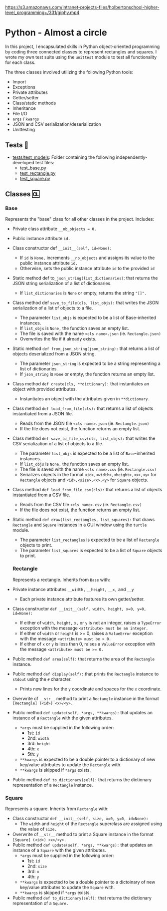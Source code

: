 
https://s3.amazonaws.com/intranet-projects-files/holbertonschool-higher-level_programming+/331/giphy.mp4

#  Python - Almost a circle

In this project, I encapsulated skills in Python object-oriented programming by coding three connected classes to represent rectangles and squares. I wrote my own test suite using the `unittest` module to test all functionality for each class.

The three classes involved utilizing the following Python tools:

- Import
- Exceptions
- Private attributes
- Getter/setter
- Class/static methods
- Inheritance
- File I/O
- `args` / `kwargs`
- JSON and CSV serialization/deserialization
- Unittesting

## Tests 🧪

- [tests/test_models](https://github.com/richard-1257/alx-higher_level_programming/tree/master/0x0C-python-almost_a_circle/tests/test_models): Folder containing the following independently-developed test files:
   - [test_base.py](https://github.com/richard-1257/alx-higher_level_programming/blob/master/0x0C-python-almost_a_circle/tests/test_models/test_base.py)
   - [test_rectangle.py](https://github.com/richard-1257/alx-higher_level_programming/blob/master/0x0C-python-almost_a_circle/tests/test_models/test_rectangle.py)
   - [test_square.py](https://github.com/richard-1257/alx-higher_level_programming/blob/master/0x0C-python-almost_a_circle/tests/test_models/test_square.py)

## Classes 🆑

### Base

Represents the "base" class for all other classes in the project. Includes:

- Private class attribute `__nb_objects = 0.`
- Public instance attribute `id.`
- Class constructor def `__init__(self, id=None):`
  - If `id` is `None,` increments `__nb_objects` and assigns its value to the public instance attribute `id.`
  - Otherwise, sets the public instance attribute `id` to the provided `id`
- Static method def to`_json_string(list_dictionaries)`: that returns the JSON string serialization of a list of dictionaries.
  - If `list_dictionaries` is `None` or empty, returns the string `"[]".`
- Class method def `save_to_file(cls, list_objs):` that writes the JSON serialization of a list of objects to a file.
  - The parameter `list_objs` is expected to be a list of Base-inherited instances.
  - If `list_objs` is `None,` the function saves an empty list.
  - The file is saved with the name `<cls name>.json` (ie. `Rectangle.json)`
  - Overwrites the file if it already exists.
- Static method `def from_json_string(json_string):` that returns a list of objects deserialized from a JSON string.
  - The parameter `json_string` is expected to be a string representing a list of dictionaries.
  - If `json_string` is `None` or empty, the function returns an empty list.
- Class method `def create(cls, **dictionary):` that instantiates an object with provided attributes.
  - Instantiates an object with the attributes given in `**dictionary.`
- Class method `def load_from_file(cls):` that returns a list of objects instantiated from a JSON file.
  - Reads from the JSON file `<cls name>.json` (ie. `Rectangle.json)`
  - If the file does not exist, the function returns an empty list.
- Class method `def save_to_file_csv(cls, list_objs):` that writes the CSV serialization of a list of objects to a file.
  - The parameter `list_objs` is expected to be a list of `Base`-inherited instances.
  - If `list_objs` is `None,` the function saves an empty list.
  - The file is saved with the name `<cls name>.csv` (ie. `Rectangle.csv)`
  - Serializes objects in the format `<id>,<width>,<height>,<x>,<y>` for `Rectangle` objects and `<id>,<size>,<x>,<y>` for `Square` objects.
- Class method `def load_from_file_csv(cls):` that returns a list of objects instantiated from a CSV file.
  - Reads from the CSV file `<cls name>.csv` (ie. `Rectangle.csv)`
  - If the file does not exist, the function returns an empty list.
- Static method `def draw(list_rectangles, list_squares):` that draws `Rectangle` and `Square` instances in a GUI window using the `turtle` module.
  - The parameter `list_rectangles` is expected to be a list of `Rectangle` objects to print.
  - The parameter `list_squares` is expected to be a list of `Square` objects to print.
  
  ### Rectangle
  
  Represents a rectangle. Inherits from `Base` with:
  
- Private instance attributes `__width,` `__height,` `__x,` and `__y`
  - Each private instance attribute features its own getter/setter.
- Class constructor `def __init__(self, width, height, x=0, y=0, id=None):`
  - If either of `width,` `height,` `x,` or `y` is not an integer, raises a `TypeError` exception with the message `<attribute> must be an integer.`
  - If either of `width` or `height` is >= 0, raises a `ValueError` exception with the message `<attribute> must be > 0.`
  - If either of `x` or `y` is less than 0, raises a `ValueError` exception with the message `<attribute> must be >= 0.`
- Public method `def area(self):` that returns the area of the `Rectangle` instance.
- Public method `def display(self):` that prints the `Rectangle` instance to `stdout` using the `#` character.
  - Prints new lines for the `y` coordinate and spaces for the `x` coordinate.
- Overwrite of `__str__` method to print a `Rectangle` instance in the format `[Rectangle] (<id>) <x>/<y>.`
- Public method `def update(self, *args, **kwargs):` that updates an instance of a `Rectangle` with the given attributes.
  - `*args` must be supplied in the following order:
    - 1st: `id`
    - 2nd: `width`
    - 3rd: `height`
    - 4th: `x`
    - 5th: `y`
  - `**kwargs` is expected to be a double pointer to a dictionary of new key/value attributes to update the `Rectangle` with.
  - `**kwargs` is skipped if `*args` exists.
- Public method `def to_dictionary(self):` that returns the dictionary representation of a `Rectangle` instance.

### Square

Represents a square. Inherits from `Rectangle` with:

- Class constructor `def __init__(self, size, x=0, y=0, id=None):`
  - The `width` and `height` of the `Rectangle` superclass are assigned using the value of `size.`
- Overwrite of `__str__` method to print a Square instance in the format `[Square] (<id>) <x>/<y>.`
- Public method `def update(self, *args, **kwargs):` that updates an instance of a `Square` with the given attributes.
  - `*args` must be supplied in the following order:
    - 1st: `id`
    - 2nd: `size`
    - 3rd: `x`
    - 4th: `y`
  - `**kwargs` is expected to be a double pointer to a dictoinary of new key/value attributes to update the `Square` with.
  - `**kwargs` is skipped if `*args` exists.
- Public method `def to_dictionary(self):` that returns the dictionary representation of a `Square.`
